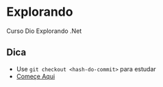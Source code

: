 # Explorando
Curso Dio Explorando .Net

## Dica
* Use `git checkout <hash-do-commit>` para estudar
* <a href="https://github.com/hesauhugo/Explorando/blob/main/Anotacoes.md">Começe Aqui</a>
